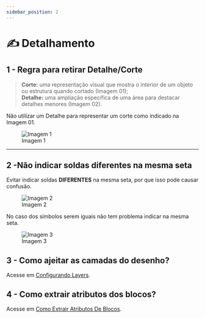 ```yaml
---
sidebar_position: 2
---
```


# ✍️ Detalhamento

## 1 - Regra para retirar Detalhe/Corte

> **Corte:** uma representação visual que mostra o interior de um objeto ou estrutura quando cortado (Imagem 01);  
> **Detalhe:** uma ampliação específica de uma área para destacar detalhes menores (Imagem 02).

Não utilizar um Detalhe para representar um corte como indicado na Imagem 01.

<figure>
    <img src="/img/autocad/tutoriais/detalhamento/img_autocad_tutoriais_detalhamento_img01.png" alt="Imagem 1" />
    <figcaption>Imagem 1</figcaption>
</figure>

---

## 2 -Não indicar soldas diferentes na mesma seta

Evitar indicar soldas **DIFERENTES** na mesma seta, por que isso pode causar confusão.

<figure>
    <img src="/img/autocad/tutoriais/detalhamento/img_autocad_tutoriais_detalhamento_img02.png" alt="Imagem 2" />
    <figcaption>Imagem 2</figcaption>
</figure>

No caso dos símbolos serem iguais não tem problema indicar na mesma seta.

<figure>
    <img src="/img/autocad/tutoriais/detalhamento/img_autocad_tutoriais_detalhamento_img03.png" alt="Imagem 3" />
    <figcaption>Imagem 3</figcaption>
</figure>

## 3 - Como ajeitar as camadas do desenho?

Acesse em <a href="/docs/tutorial-autocad/configurando-layers">Configurando Layers</a>.

## 4 - Como extrair atributos dos blocos?

Acesse em <a href="/docs/tutorial-autocad/como-extrair-atributos-de-blocos">Como Extrair Atributos De Blocos</a>.